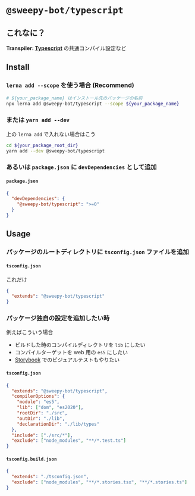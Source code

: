 # `@sweepy-bot/typescript`

## これなに？

**Transpiler: [Typescript](https://www.typescriptlang.org/)** の共通コンパイル設定など

## Install

### `lerna add --scope` を使う場合 (Recommend)

```sh
# ${your_package_name} はインストール先のパッケージの名前
npx lerna add @sweepy-bot/typescript --scope ${your_package_name}
```

### または `yarn add --dev`

上の `lerna add` で入れない場合はこう

```sh
cd ${your_package_root_dir}
yarn add --dev @sweepy-bot/typescript
```

### あるいは `package.json` に `devDependencies` として追加

#### `package.json`

```json
{
  "devDependencies": {
    "@sweepy-bot/typescript": ">=0"
  }
}
```

## Usage

### パッケージのルートディレクトリに `tsconfig.json` ファイルを追加

#### `tsconfig.json`

これだけ

```json
{
  "extends": "@sweepy-bot/typescript"
}
```

### パッケージ独自の設定を追加したい時

例えばこういう場合

- ビルドした時のコンパイルディレクトリを `lib` にしたい
- コンパイルターゲットを web 用の `es5` にしたい
- [Storybook](https://storybook.js.org/) でのビジュアルテストもやりたい

#### `tsconfig.json`

```json
{
  "extends": "@sweepy-bot/typescript",
  "compilerOptions": {
    "module": "es5",
    "lib": ["dom", "es2020"],
    "rootDir": "./src",
    "outDir": "./lib",
    "declarationDir": "./lib/types"
  },
  "include": ["./src/*"],
  "exclude": ["node_modules", "**/*.test.ts"]
}
```

#### `tsconfig.build.json`

```json
{
  "extends": "./tsconfig.json",
  "exclude": ["node_modules", "**/*.stories.tsx", "**/*.stories.ts"]
}
```
